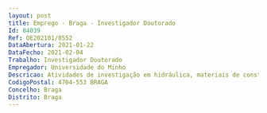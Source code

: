 ```yaml
--- 
layout: post
title: Emprego - Braga - Investigador Doutorado
Id: 84039
Ref: OE202101/0552
DataAbertura: 2021-01-22
DataFecho: 2021-02-04
Trabalho: Investigador Doutorado
Empregador: Universidade do Minho
Descricao: Atividades de investigação em hidráulica, materiais de construção ou planeamento.
CodigoPostal: 4704-553 BRAGA
Concelho: Braga
Distrito: Braga
--- 
```

